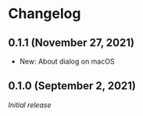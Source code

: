 # Changelog

0.1.1 (November 27, 2021)
------------------------------
* New: About dialog on macOS

0.1.0 (September 2, 2021)
------------------------------
*Initial release*
